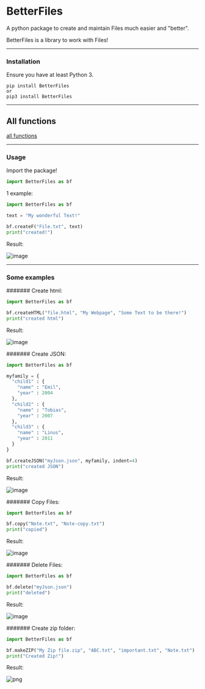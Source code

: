 # BetterFiles
A python package to create and maintain Files much easier and "better".

BetterFiles is a library to work with Files!

<hr>

### Installation

Ensure you have at least Python 3.

 ```
 pip install BetterFiles
 or
 pip3 install BetterFiles
 ```

<hr>

## All functions

<a href="https://github.com/Butter-mit-Brot/BetterFiles/blob/main/Commands.md"> all functions </a>

<hr>

### Usage

Import the package!

```Python 
import BetterFiles as bf
```
1 example:
```Python
import BetterFiles as bf

text = "My wonderful Text!"

bf.createF("File.txt", text)
print("created!")
```
Result:

![image](https://user-images.githubusercontent.com/83476809/126047432-1e0119a1-a77c-4d02-afff-976b2aba6ea6.png)

<hr>

### Some examples

####### Create html:
```Python
import BetterFiles as bf

bf.createHTML("file.html", "My Webpage", "Some Text to be there!")
print("created html")
```
Result:

![image](https://user-images.githubusercontent.com/83476809/126047573-faaabd76-e9ac-4d2e-9a4d-321b37abc76f.png)

####### Create JSON:
```Python
import BetterFiles as bf

myfamily = {
  "child1" : {
    "name" : "Emil",
    "year" : 2004
  },
  "child2" : {
    "name" : "Tobias",
    "year" : 2007
  },
  "child3" : {
    "name" : "Linus",
    "year" : 2011
  }
}

bf.createJSON("myJson.json", myfamily, indent=4)
print("created JSON")
```
Result:

![image](https://user-images.githubusercontent.com/83476809/126047746-3d800e59-a8cc-467e-8fa0-cf9f5cb6fc06.png)

####### Copy Files:
```Python
import BetterFiles as bf

bf.copy("Note.txt", "Note-copy.txt")
print("copied")
```
Result:

![image](https://user-images.githubusercontent.com/83476809/126047506-44f1e4d7-eb4a-423b-8def-97269c2edc11.png)

####### Delete Files:
```Python
import BetterFiles as bf

bf.delete("myJson.json")
print("deleted")
```
Result:

![image](https://user-images.githubusercontent.com/83476809/126047787-94618d5d-41ec-4e02-878c-2d540a55e14b.png)

####### Create zip folder:
```Python
import BetterFiles as bf

bf.makeZIP("My Zip file.zip", "ABC.txt", "important.txt", "Note.txt")
print("Created Zip!")
```
Result:

![png](https://user-images.githubusercontent.com/83476809/126047866-13426604-65a8-4558-b72e-e5b39b05b08c.png)





